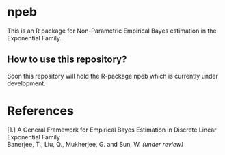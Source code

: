 <!-- README.md is generated from README.Rmd. Please edit that file -->
npeb
====
<!-- [![Build Status](https://travis-ci.org/trambakbanerjee/asus.svg?branch=master)](https://travis-ci.org/trambakbanerjee/asus)
[![CRAN_Status_Badge](http://www.r-pkg.org/badges/version/asus)](https://cran.r-project.org/package=asus)
![](http://cranlogs.r-pkg.org/badges/grand-total/asus)-->
This is an R package for Non-Parametric Empirical Bayes estimation in the Exponential Family.
 
How to use this repository?
----------

Soon this repository will hold the R-package npeb which is currently under development. 

References
=======
[1.] A General Framework for Empirical Bayes Estimation in Discrete Linear Exponential Family   
Banerjee, T., Liu, Q., Mukherjee, G. and Sun, W. _(under review)_ 
